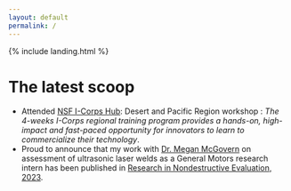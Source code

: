 ```yaml
---
layout: default
permalink: /
---
```


{% include landing.html %}

# The latest scoop

* Attended [NSF I-Corps Hub](https://desertpacificicorps.org): Desert and Pacific Region workshop : *The 4-weeks I-Corps regional training program provides a hands-on, high-impact and fast-paced opportunity for innovators to learn to commercialize their technology*. 
* Proud to announce that my work with [Dr. Megan McGovern](https://scholar.google.com/citations?user=nat2K_kAAAAJ&hl=en) on assessment of ultrasonic laser welds as a General Motors research intern has been published in [Research in Nondestructive Evaluation, 2023](https://doi.org/10.1080/09349847.2023.2195369).  
